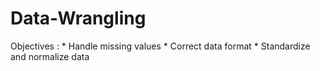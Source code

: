 # Data-Wrangling
Objectives :  *   Handle missing values *   Correct data format *   Standardize and normalize data
